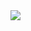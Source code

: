 <img src="https://capsule-render.vercel.app/api?type=waving&color=0D69FF&height=200&section=header&text=Jong%20Wook%20Baek&fontSize=60&fontAlignY=40"/>
